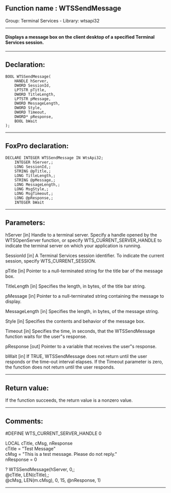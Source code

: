 
## Function name : WTSSendMessage
Group: Terminal Services - Library: wtsapi32    
***  


#### Displays a message box on the client desktop of a specified Terminal Services session.
***  


## Declaration:
```foxpro  
BOOL WTSSendMessage(
	HANDLE hServer,
	DWORD SessionId,
	LPTSTR pTitle,
	DWORD TitleLength,
	LPTSTR pMessage,
	DWORD MessageLength,
	DWORD Style,
	DWORD Timeout,
	DWORD* pResponse,
	BOOL bWait
);  
```  
***  


## FoxPro declaration:
```foxpro  
DECLARE INTEGER WTSSendMessage IN WtsApi32;
	INTEGER hServer,;
	LONG SessionId,;
	STRING @pTitle,;
	LONG TitleLength,;
	STRING @pMessage,;
	LONG MessageLength,;
	LONG MsgStyle,;
	LONG MsgTimeout,;
	LONG @pResponse,;
	INTEGER bWait  
```  
***  


## Parameters:
hServer 
[in] Handle to a terminal server. Specify a handle opened by the WTSOpenServer function, or specify WTS_CURRENT_SERVER_HANDLE to indicate the terminal server on which your application is running. 

SessionId 
[in] A Terminal Services session identifier. To indicate the current session, specify WTS_CURRENT_SESSION. 

pTitle 
[in] Pointer to a null-terminated string for the title bar of the message box. 

TitleLength 
[in] Specifies the length, in bytes, of the title bar string. 

pMessage 
[in] Pointer to a null-terminated string containing the message to display. 

MessageLength 
[in] Specifies the length, in bytes, of the message string. 

Style 
[in] Specifies the contents and behavior of the message box.

Timeout 
[in] Specifies the time, in seconds, that the WTSSendMessage function waits for the user"s response.

pResponse 
[out] Pointer to a variable that receives the user"s response.

bWait 
[in] If TRUE, WTSSendMessage does not return until the user responds or the time-out interval elapses. If the Timeout parameter is zero, the function does not return until the user responds.  
***  


## Return value:
If the function succeeds, the return value is a nonzero value.  
***  


## Comments:
<div class="precode">#DEFINE WTS_CURRENT_SERVER_HANDLE 0  
  
LOCAL cTitle, cMsg, nResponse  
cTitle = "Test Message"  
cMsg = "This is a test message. Please do not reply."  
nResponse = 0  
  
? WTSSendMessage(hServer, 0,;  
	@cTitle, LEN(cTitle),;  
	@cMsg, LEN(m.cMsg), 0, 15, @nResponse, 1)  
</div>  
  
***  

